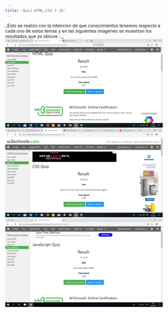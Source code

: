 ```yaml
---
title: 'Quiz HTML,CSS Y JS'
---
```


_Esto se realizo con la intencion de que conocimientos tenemos respecto a cada uno de estos temas y en las siguientes imagenes se muestran los resultados que yo obtuve :
_
![](html.png)
![](cs.png)
![](js.png)
